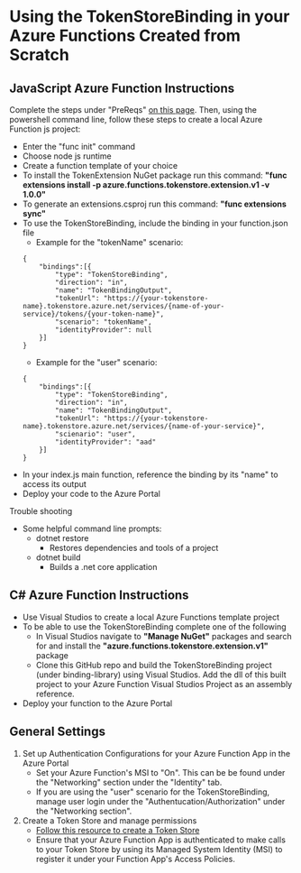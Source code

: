 # Using the TokenStoreBinding in your Azure Functions Created from Scratch 

## JavaScript Azure Function Instructions 
Complete the steps under "PreReqs" [on this page](https://docs.microsoft.com/en-us/azure/azure-functions/functions-create-first-azure-function-azure-cli).
Then, using the powershell command line, follow these steps to create a local Azure Function js project:
- Enter the "func init" command
- Choose node js runtime
- Create a function template of your choice 
- To install the TokenExtension NuGet package run this command: **"func extensions install -p azure.functions.tokenstore.extension.v1 -v 1.0.0"**
- To generate an extensions.csproj run this command: **"func extensions sync"**
- To use the TokenStoreBinding, include the binding in your function.json file 
    - Example for the "tokenName" scenario:
    ``` 
    {
        "bindings":[{
            "type": "TokenStoreBinding",
            "direction": "in",
            "name": "TokenBindingOutput",
            "tokenUrl": "https://{your-tokenstore-name}.tokenstore.azure.net/services/{name-of-your-service}/tokens/{your-token-name}",
            "scenario": "tokenName", 
            "identityProvider": null
        }]
    }
    ```
    - Example for the "user" scenario:
    ```
    {
        "bindings":[{
            "type": "TokenStoreBinding",
            "direction": "in",
            "name": "TokenBindingOutput",
            "tokenUrl": "https://{your-tokenstore-name}.tokenstore.azure.net/services/{name-of-your-service}",
            "scienario": "user", 
            "identityProvider": "aad"
        }]
    }
    ```
- In your index.js main function, reference the binding by its "name" to access its output 
- Deploy your code to the Azure Portal 

Trouble shooting 
- Some helpful command line prompts:
    - dotnet restore
        - Restores dependencies and tools of a project
    - dotnet build 
        - Builds a .net core application 

## C# Azure Function Instructions 
- Use Visual Studios to create a local Azure Functions template project 
- To be able to use the TokenStoreBinding complete one of the following 
    - In Visual Studios navigate to **"Manage NuGet"** packages and search for and install the **"azure.functions.tokenstore.extension.v1"** package 
    - Clone this GitHub repo and build the TokenStoreBinding project (under binding-library) using Visual Studios. Add the dll of this built project to your Azure Function Visual Studios Project as an assembly reference. 
- Deploy your function to the Azure Portal

## General Settings 
1. Set up Authentication Configurations for your Azure Function App in the Azure Portal 
    - Set your Azure Function's MSI to "On". This can be be found under the "Networking" section under the "Identity" tab. 
    - If you are using the "user" scenario for the TokenStoreBinding, manage user login under the "Authentucation/Authorization" under the "Networking section". 
2. Create a Token Store and manage permissions 
    - [Follow this resource to create a Token Store](https://github.com/Azure/azure-tokens/tree/master/docs)
    - Ensure that your Azure Function App is authenticated to make calls to your Token Store by using its Managed System Identity (MSI) to register it under your Function App's Access Policies. 